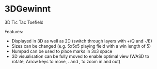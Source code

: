# 3DGewinnt
3D Tic Tac Toefield 

Features:
- Displayed in 3D as well as 2D (switch through layers with +/Q and -/E)
- Sizes can be changed (e.g. 5x5x5 playing field with a win length of 5)
- Numpad can be used to place marks in 3x3 space
- 3D visualisation can be fully moved to enable optimal view (WASD to rotate, Arrow keys to move, . and , to zoom in and out)
